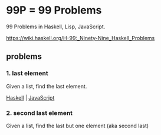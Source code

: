 # 99P = 99 Problems

99 Problems in Haskell, Lisp, JavaScript.

https://wiki.haskell.org/H-99:_Ninety-Nine_Haskell_Problems

## problems

### 1. last element

Given a list, find the last element.

[Haskell](./Haskell/1.last-element.md) | [JavaScript](./JavaScript/1.last-element.md)

### 2. second last element

Given a list, find the last but one element (aka second last)

